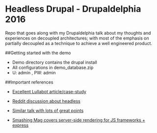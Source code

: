 Headless Drupal - Drupaldelphia 2016
====================
Repo that goes along with my Drupaldelphia talk about my thoughts and experiences on decoupled architectures; with most of the emphasis on partially decoupled as a technique to achieve a well engineered product. 

##Getting started with the demo

- Demo directory contains the drupal install
- All configurations in demo_database.zip
- U: admin , PW: admin

##Important references
- [Excellent Lullabot article/case-study](https://www.lullabot.com/articles/should-you-decouple)

- [Reddit discussion about headless](https://www.reddit.com/r/drupal/comments/457eu6/headless_drupal_how_its_setup/)

- [Similar talk with lots of great points](https://www.youtube.com/watch?v=ASzM4gpVh5c)

- [Smashing Mag covers server-side rendering for JS frameworks + express](https://www.smashingmagazine.com/2016/03/server-side-rendering-react-node-express/)